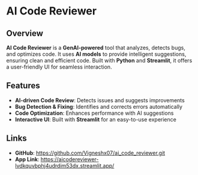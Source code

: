 # AI Code Reviewer

## Overview
**AI Code Reviewer** is a **GenAI-powered** tool that analyzes, detects bugs, and optimizes code. It uses **AI models** to provide intelligent suggestions, ensuring clean and efficient code. Built with **Python** and **Streamlit**, it offers a user-friendly UI for seamless interaction.

## Features
- **AI-driven Code Review**: Detects issues and suggests improvements
- **Bug Detection & Fixing**: Identifies and corrects errors automatically
- **Code Optimization**: Enhances performance with AI suggestions
- **Interactive UI**: Built with **Streamlit** for an easy-to-use experience

## Links
- **GitHub**: https://github.com/Vigneshx07/ai_code_reviewer.git
- **App Link**: https://aicodereviewer-lvdkquvbphj4udrdim53dx.streamlit.app/

